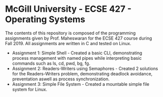 # McGill University - ECSE 427 - Operating Systems

The contents of this repository is composed of the programming assignments given by Prof. Maheswaran for the ECSE 427 course during Fall 2019. All assignments are written in C and tested on Linux.

- Assignment 1: Simple Shell - Created a basic CLI, demonstrating process management with named pipes while interpreting basic commands such as ls, cd, pwd, bg, fg.
- Assignment 2: Readers-Writers using Semaphores - Created 2 solutions for the Readers-Writers problem, demonstrating deadlock avoidance, preventation aswell as process synchronization. 
- Assignment 3: Simple File System - Created a mountable simple file system for Linux.
